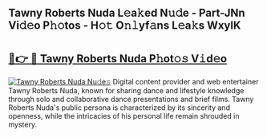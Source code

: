## Tawny Roberts Nuda L𝚎a𝚔ed N𝚞𝚍e - Part-JNn Vi𝚍𝚎o P𝚑𝚘tos - H𝚘𝚝 O𝚗𝚕yf𝚊ns L𝚎a𝚔s WxylK

# <h2><a href="http://kfay28.oniu.top/?m=Tawny+Roberts+Nuda">🔗👉 🔴 Tawny Roberts Nuda P𝚑ot𝚘𝚜 V𝚒d𝚎o</a></h2>

[![Tawny Roberts Nuda Nu𝚍e𝚜](https://i.imgur.com/0qMVB7G.gif)](http://kfay28.oniu.top/?m=Tawny+Roberts+Nuda)
Digital content provider and web entertainer Tawny Roberts Nuda, known for sharing dance and lifestyle knowledge through solo and collaborative dance presentations and brief films. Tawny Roberts Nuda's public persona is characterized by its sincerity and openness, while the intricacies of his personal life remain shrouded in mystery.  
